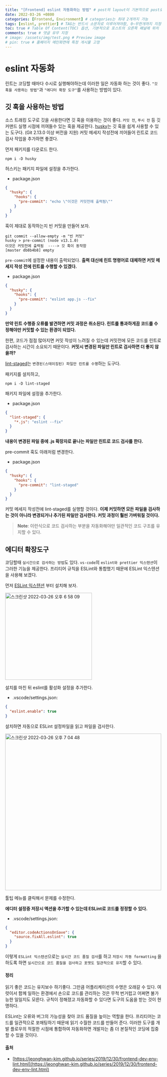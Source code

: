 ```yaml
---
title: "[Frontend] eslint 자동화하는 방법" # post의 layout이 기본적으로 post로 설정되어있어서 Front Matter에 따로 layout변수를 만들어 주지 않아도 됨
date: 2022-03-26 +0800
categories: [Frontend, Environment] # categories는 최대 2개까지 가능
tags: [eslint, prettier] # TAG는 반드시 소문자로 이루어져야함, 0~무한개까지 지정 가능
toc: true # Table Of Content(TOC) 옵션, 기본적으로 포스트의 오른쪽 패널에 위치
comments: true # 댓글 유무 지정
# image: /assets/img/test.png # Preview image
# pin: true # 홈페이지 메인화면에 특정 게시물 고정
---
```


# eslint 자동화
린트는 코딩할 때마다 수시로 실행해야하는데 이러한 일은 자동화 하는 것이 좋다. `"깃 훅을 사용하는 방법"`과 `"에디터 확장 도구"`를 사용하는 방법이 있다.

## 깃 훅을 사용하는 방법
소스 트래킹 도구로 깃을 사용한다면 깃 훅을 이용하는 것이 좋다. `커밋 전`, `푸시 전` 등 깃 커맨드 실행 시점에 끼여들수 있는 훅을 제공한다. [husky](https://github.com/typicode/husky)는 깃 훅을 쉽게 사용할 수 있는 도구다. (Git 2.13.0 이상 버전을 지원) 커밋 메세지 작성전에 끼어들어 린트로 코드 검사 작업을 추가하면 좋겠다.

먼저 패키지를 다운로드 한다.

```
npm i -D husky
```

허스키는 패키지 파일에 설정을 추가한다.

- package.json

```json
{
  "husky": {
    "hooks": {
      "pre-commit": "echo \"이것은 커밋전에 출력됨\""
    }
  }
}
```

훅이 제대로 동작하는지 빈 커밋을 만들어 보자.

```
git commit --allow-empty -m "빈 커밋"
husky > pre-commit (node v13.1.0)
이것은 커밋전에 출력됨  ----> 깃 훅이 동작함
[master db8b4b8] empty
```

`pre-commit`에 설정한 내용이 출력되었다. <b>출력 대신에 린트 명령어로 대체하면 커밋 메세지 작성 전에 린트를 수행할 수 있겠다.</b>

- package.json

```json
{
  "husky": {
    "hooks": {
      "pre-commit": "eslint app.js --fix"
    }
  }
}
```

<b>만약 린트 수행중 오류를 발견하면 커밋 과정은 취소된다. 린트를 통과하게끔 코드를 수정해야만 커밋할 수 있는 환경이 되었다.</b>

한편, 코드가 점점 많아지면 커밋 작성이 느려질 수 있는데 커밋전에 모든 코드를 린트로 검사하는 시간이 소요되기 때문이다. <b>커밋시 변경된 파일만 린트로 검사하면 더 좋지 않을까? </b>

[lint-staged](https://github.com/okonet/lint-staged)는 `변경된(스테이징된) 파일만 린트를 수행`하는 도구다.

패키지를 설치하고,

```
npm i -D lint-staged
```

패키지 파일에 설정을 추가한다.

- package.json

```json
{
  "lint-staged": {
    "*.js": "eslint --fix"
  }
}
```

<b>내용이 변경된 파일 중에 .js 확장자로 끝나는 파일만 린트로 코드 검사를 한다.</b>

pre-commit 훅도 아래처럼 변경한다.

- package.json

```json
{
  "husky": {
    "hooks": {
      "pre-commit": "lint-staged"
    }
  }
}
```

커밋 메세지 작성전에 lint-staged를 실행할 것이다. <b>이제 커밋하면 모든 파일을 검사하는 것이 아니라 변경되거나 추가된 파일만 검사한다. 커밋 과정이 훨씬 가벼워질 것이다.</b>

> **Note**: 이런식으로 코드 검사하는 부분을 자동화해야만 일관적인 코드 구조를 유지할 수 있다.

## 에디터 확장도구
코딩할때 `실시간으로 검사하는 방법`도 있다. `vs-code`의 `eslint와 prettier 익스텐션`이 그러한 기능을 제공한다. 프리티어 규칙을 ESLint와 통합했기 때문에 ESLint 익스텐션을 사용해 보겠다.

먼저 [ESLint 익스텐션](https://marketplace.visualstudio.com/items?itemName=dbaeumer.vscode-eslint) 부터 설치해 보자.

<img width="279" alt="스크린샷 2022-03-26 오후 6 58 09" src="https://user-images.githubusercontent.com/44339530/160234466-35966c7b-2d9e-467d-bde7-e400c4dacd8b.png">

설치를 마친 뒤 eslint를 활성화 설정을 추가한다.

- .vscode/settings.json:

```json
{
  "eslint.enable": true
}
```

설치하면 자동으로 ESLint 설정파일을 읽고 파일을 검사한다.

<img width="502" alt="스크린샷 2022-03-26 오후 7 04 48" src="https://user-images.githubusercontent.com/44339530/160234686-276aa6f1-8ca5-4dc5-b847-daf96f8176cd.png">

툴팁 메뉴를 클릭해서 문제를 수정한다.

<b>에디터 설정중 저장시 액션을 추가할 수 있는데 ESLint로 코드를 정정할 수 있다.</b>

- .vscode/settings.json:

```json
{
  "editor.codeActionsOnSave": {
    "source.fixAll.eslint": true
  }
}
```

이렇게 `ESLint 익스텐션`으로는 `실시간 코드 품질 검사`를 하고 `저장시 자동 formatting` 을 하도록 하면 `실시간으로 코드 품질을 검사하고 포맷도 일관적으로 유지`할 수 있다.

#### 정리
읽기 좋은 코드는 유지보수 하기좋다. 그만큼 어플리케이션의 수명은 오래갈 수 있다. 여럿이서 함께 일하는 환경에서 손으로 코드를 관리하는 것은 무척 번거럽고 어쩌면 불가능한 일일지도 모른다. 규칙이 정해졌고 자동화할 수 있다면 도구의 도움을 받는 것이 현명하다.

ESLint는 오류와 버그의 가능성을 찾아 코드 품질을 높이는 역할을 한다. 프리티어는 코드를 일관적으로 포매팅하기 때문에 읽기 수월한 코드를 만들어 준다. 이러한 도구를 개발 플로우의 적절한 시점에 통합하여 자동화하면 개발자는 좀 더 본질적인 코딩에 집중할 수 있을 것이다.

#### 출처
- [https://jeonghwan-kim.github.io/series/2019/12/30/frontend-dev-env-lint.html](https://jeonghwan-kim.github.io/series/2019/12/30/frontend-dev-env-lint.html)